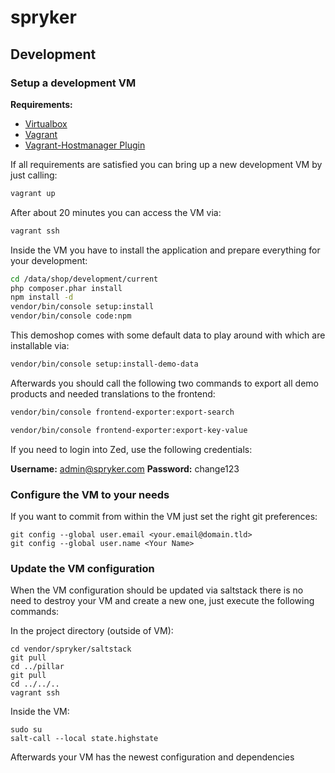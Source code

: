 spryker
=======

## Development

### Setup a development VM

__Requirements:__

* [Virtualbox](https://www.virtualbox.org/wiki/Downloads)
* [Vagrant](https://www.vagrantup.com/downloads.html)
* [Vagrant-Hostmanager Plugin](https://github.com/smdahlen/vagrant-hostmanager)

If all requirements are satisfied you can bring up a new development VM by just calling:

```bash
vagrant up
```

After about 20 minutes you can access the VM via:

```bash
vagrant ssh
```

Inside the VM you have to install the application and prepare everything for your development:

```bash
cd /data/shop/development/current
php composer.phar install
npm install -d
vendor/bin/console setup:install
vendor/bin/console code:npm
```

This demoshop comes with some default data to play around with which are installable via:

```bash
vendor/bin/console setup:install-demo-data
```
Afterwards you should call the following two commands to export all demo products and needed translations to the frontend:

```bash
vendor/bin/console frontend-exporter:export-search
```

```bash
vendor/bin/console frontend-exporter:export-key-value
```

If you need to login into Zed, use the following credentials:

**Username:** admin@spryker.com
**Password:** change123


### Configure the VM to your needs

If you want to commit from within the VM just set the right git preferences:

```
git config --global user.email <your.email@domain.tld>
git config --global user.name <Your Name>
```

### Update the VM configuration

When the VM configuration should be updated via saltstack there is no need to destroy your VM and create a new one, just execute the following commands:

In the project directory (outside of VM):
```
cd vendor/spryker/saltstack
git pull
cd ../pillar
git pull
cd ../../..
vagrant ssh
```

Inside the VM:
```
sudo su
salt-call --local state.highstate
```

Afterwards your VM has the newest configuration and dependencies
